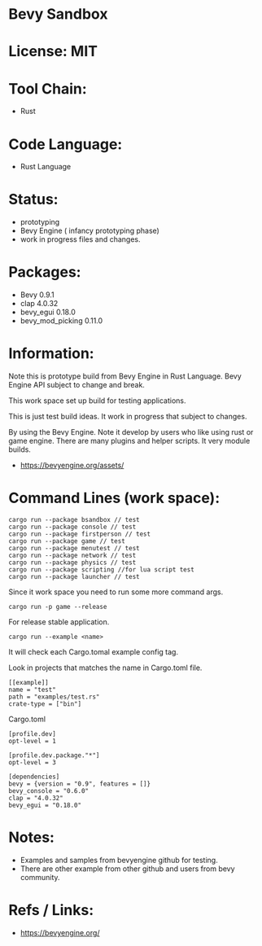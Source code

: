 # Bevy Sandbox

# License: MIT

# Tool Chain:
 * Rust

# Code Language:
 * Rust Language

# Status:
 * prototyping
 * Bevy Engine ( infancy prototyping phase)
 * work in progress files and changes.
 
# Packages:
 * Bevy 0.9.1
 * clap 4.0.32
 * bevy_egui 0.18.0
 * bevy_mod_picking 0.11.0

# Information:
  Note this is prototype build from Bevy Engine in Rust Language. Bevy Engine API subject to change and break.
  
  This work space set up build for testing applications.

  This is just test build ideas. It work in progress that subject to changes.

  By using the Bevy Engine. Note it develop by users who like using rust or game engine. There are many plugins and helper scripts. It very module builds.

  * https://bevyengine.org/assets/

# Command Lines (work space):
```
cargo run --package bsandbox // test
cargo run --package console // test
cargo run --package firstperson // test
cargo run --package game // test
cargo run --package menutest // test
cargo run --package network // test
cargo run --package physics // test
cargo run --package scripting //for lua script test
cargo run --package launcher // test

```
Since it work space you need to run some more command args.

```
cargo run -p game --release
```
  For release stable application.

```
cargo run --example <name>
```
  It will check each Cargo.tomal example config tag.

Look in projects that matches the name in Cargo.toml file.
```
[[example]]
name = "test"
path = "examples/test.rs"
crate-type = ["bin"]
```

Cargo.toml
```
[profile.dev]
opt-level = 1

[profile.dev.package."*"]
opt-level = 3

[dependencies]
bevy = {version = "0.9", features = []}
bevy_console = "0.6.0"
clap = "4.0.32"
bevy_egui = "0.18.0"
```

# Notes:
 * Examples and samples from bevyengine github for testing.
 * There are other example from other github and users from bevy community.

# Refs / Links:
 * https://bevyengine.org/